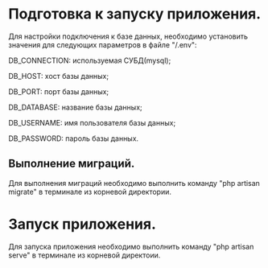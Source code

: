 # Подготовка к запуску приложения.
Для настройки подключения к базе данных, необходимо установить значения для следующих параметров в файле "/.env":

DB_CONNECTION: используемая СУБД(mysql);

DB_HOST: хост базы данных;

DB_PORT: порт базы данных;

DB_DATABASE: название базы данных;

DB_USERNAME: имя пользователя базы данных;

DB_PASSWORD: пароль базы данных.

## Выполнение миграций.
Для выполнения миграций необходимо выполнить команду "php artisan migrate" в терминале из корневой директории.

# Запуск приложения.

Для запуска приложения необходимо выполнить команду "php artisan serve" в терминале из корневой директоии.
